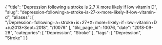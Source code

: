 {
    "title": "Depression following a stroke is 2.7 X more likely if low vitamin D",
    "slug": "depression-following-a-stroke-is-27-x-more-likely-if-low-vitamin-d",
    "aliases": [
        "/Depression+following+a+stroke+is+27+X+more+likely+if+low+vitamin+D+\u2013+Sept+2018",
        "/10076"
    ],
    "tiki_page_id": 10076,
    "date": "2018-09-28",
    "categories": [
        "Depression",
        "Stroke"
    ],
    "tags": [
        "Depression",
        "Stroke"
    ]
}